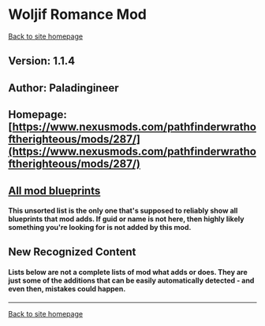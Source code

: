# Woljif Romance Mod

[Back to site homepage](../README.md)

## Version: 1.1.4

## Author: Paladingineer

## Homepage: [https://www.nexusmods.com/pathfinderwrathoftherighteous/mods/287/](https://www.nexusmods.com/pathfinderwrathoftherighteous/mods/287/)

## [All mod blueprints](./AllBlueprints.md)

#### This unsorted list is the only one that's supposed to reliably show all blueprints that mod adds. If guid or name is not here, then highly likely something you're looking for is not added by this mod.

## New Recognized Content

#### **Lists below are not a complete lists of mod what adds or does**. They are just some of the additions that can be easily automatically detected - and even then, mistakes could happen.


___
[Back to site homepage](../README.md)
